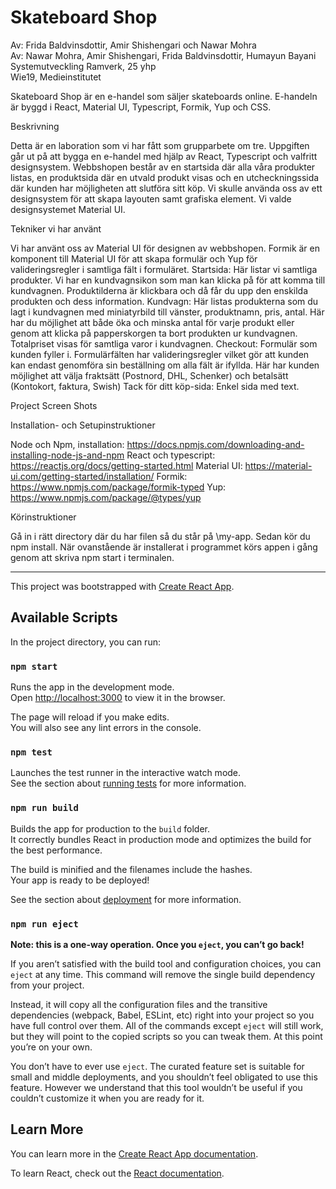 <h1>Skateboard Shop</h1>

Av: Frida Baldvinsdottir, Amir Shishengari och Nawar Mohra <br>
Av: Nawar Mohra, Amir Shishengari, Frida Baldvinsdottir, Humayun Bayani<br>
Systemutveckling Ramverk, 25 yhp<br>
Wie19, Medieinstitutet<br>

Skateboard Shop är en e-handel som säljer skateboards online. E-handeln är byggd i React, Material UI, Typescript, Formik, Yup och CSS.

Beskrivning

Detta är en laboration som vi har fått som grupparbete om tre. Uppgiften går ut på att bygga en e-handel med hjälp av React, Typescript och valfritt designsystem. Webbshopen består av en startsida där alla våra produkter listas, en produktsida där en utvald produkt visas och en utcheckningssida där kunden har möjligheten att slutföra sitt köp. Vi skulle använda oss av ett designsystem för att skapa layouten samt grafiska element. Vi valde designsystemet Material UI.

Tekniker vi har använt

Vi har använt oss av Material UI för designen av webbshopen. Formik är en komponent till Material UI för att skapa formulär och Yup för valideringsregler i samtliga fält i formuläret. 
Startsida: Här listar vi samtliga produkter. Vi har en kundvagnsikon som man kan klicka på för att komma till kundvagnen. Produktilderna är klickbara och då får du upp den enskilda produkten och dess information.
Kundvagn: Här listas produkterna som du lagt i kundvagnen med miniatyrbild till vänster, produktnamn, pris, antal. Här har du möjlighet att både öka och minska antal för varje produkt eller genom att klicka på papperskorgen ta bort produkten ur kundvagnen. Totalpriset visas för samtliga varor i kundvagnen.
Checkout: Formulär som kunden fyller i. Formulärfälten har valideringsregler vilket gör att kunden kan endast genomföra sin beställning om alla fält är ifyllda. Här har kunden möjlighet att välja fraktsätt (Postnord, DHL, Schenker) och betalsätt (Kontokort, faktura, Swish)
Tack för ditt köp-sida: Enkel sida med text.

Project Screen Shots


Installation- och Setupinstruktioner

Node och Npm, installation: 
https://docs.npmjs.com/downloading-and-installing-node-js-and-npm
React och typescript: https://reactjs.org/docs/getting-started.html
Material UI: https://material-ui.com/getting-started/installation/
Formik: https://www.npmjs.com/package/formik-typed
Yup: https://www.npmjs.com/package/@types/yup

Körinstruktioner

Gå in i rätt directory där du har filen så du står på \my-app.
Sedan kör du npm install.
När ovanstående är installerat i programmet körs appen i gång genom att skriva npm start i terminalen.




____________________________________________________________________________________

This project was bootstrapped with [Create React App](https://github.com/facebook/create-react-app).

## Available Scripts

In the project directory, you can run:

### `npm start`

Runs the app in the development mode.<br />
Open [http://localhost:3000](http://localhost:3000) to view it in the browser.

The page will reload if you make edits.<br />
You will also see any lint errors in the console.

### `npm test`

Launches the test runner in the interactive watch mode.<br />
See the section about [running tests](https://facebook.github.io/create-react-app/docs/running-tests) for more information.

### `npm run build`

Builds the app for production to the `build` folder.<br />
It correctly bundles React in production mode and optimizes the build for the best performance.

The build is minified and the filenames include the hashes.<br />
Your app is ready to be deployed!

See the section about [deployment](https://facebook.github.io/create-react-app/docs/deployment) for more information.

### `npm run eject`

**Note: this is a one-way operation. Once you `eject`, you can’t go back!**

If you aren’t satisfied with the build tool and configuration choices, you can `eject` at any time. This command will remove the single build dependency from your project.

Instead, it will copy all the configuration files and the transitive dependencies (webpack, Babel, ESLint, etc) right into your project so you have full control over them. All of the commands except `eject` will still work, but they will point to the copied scripts so you can tweak them. At this point you’re on your own.

You don’t have to ever use `eject`. The curated feature set is suitable for small and middle deployments, and you shouldn’t feel obligated to use this feature. However we understand that this tool wouldn’t be useful if you couldn’t customize it when you are ready for it.

## Learn More

You can learn more in the [Create React App documentation](https://facebook.github.io/create-react-app/docs/getting-started).

To learn React, check out the [React documentation](https://reactjs.org/).

